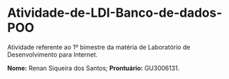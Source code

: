 # Atividade-de-LDI-Banco-de-dados-POO

Atividade referente ao 1º bimestre da matéria de Laboratório de Desenvolvimento para Internet.

**Nome:** Renan Siqueira dos Santos;
**Prontuário:** GU3006131.
